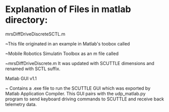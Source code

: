 # Explanation of Files in matlab directory:

mrsDiffDriveDiscreteSCTL.m

~This file originated in an example in Matlab's toobox called

~Mobile Robotics Simulatin Toolbox as an m file called

~mrsDiffDriveDiscrete.m  It was updated with SCUTTLE dimensions and renamed with SCTL suffix.



Matlab GUI v1.1

~ Contains a .exe file to run the SCUTTLE GUI which was exported by Matlab Application Compiler.  This GUI pairs with the udp_matlab.py program to send keyboard driving commands to SCUTTLE and receive back telemetry data.
